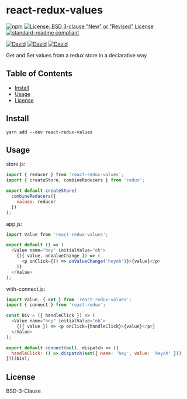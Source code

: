 # react-redux-values

[![npm](https://img.shields.io/npm/v/react-redux-values.svg?style=flat-square)](https://www.npmjs.com/package/react-redux-values)
[![License: BSD 3-clause "New" or "Revised" License](https://img.shields.io/badge/License-MPL%202.0-brightgreen.svg?style=flat-square)](https://opensource.org/licenses/BSD-3-Clause)
[![standard-readme compliant](https://img.shields.io/badge/standard--readme-OK-green.svg?style=flat-square)](https://github.com/RichardLitt/standard-readme)

[![David](https://img.shields.io/david/ramitos/react-redux-values.svg?style=flat-square)](https://david-dm.org/ramitos/react-redux-values)
[![David](https://img.shields.io/david/dev/ramitos/react-redux-values.svg?style=flat-square)](https://david-dm.org/ramitos/react-redux-values?type=dev)
[![David](https://img.shields.io/david/peer/ramitos/react-redux-values.svg?style=flat-square)](https://david-dm.org/ramitos/react-redux-values?type=peer)

Get and Set values from a redux store in a declarative way

## Table of Contents

* [Install](#install)
* [Usage](#usage)
* [License](#license)

## Install

```
yarn add --dev react-redux-values
```

## Usage

store.js:

```js
import { reducer } from 'react-redux-values';
import { createStore, combineReducers } from 'redux';

export default createStore(
  combineReducers({
    values: reducer
  })
);
```

app.js:

```js
import Value from 'react-redux-values';

export default () => (
  <Value name="hey" initialValue="oh">
    {({ value, onValueChange }) => (
      <p onClick={() => onValueChange('heyoh')}>{value}</p>
    )}
  </Value>
);
```

with-connect.js:

```js
import Value, { set } from 'react-redux-values';
import { connect } from 'react-redux';

const Div = ({ handleClick }) => (
  <Value name="hey" initialValue="oh">
    {({ value }) => <p onClick={handleClick}>{value}</p>}
  </Value>
);

export default connect(null, dispatch => ({
  handleClick: () => dispatch(set({ name: 'hey', value: 'heyoh' }))
}))(Div);
```

## License

BSD-3-Clause
